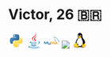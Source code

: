 # Victor, 26 🇧🇷

<img height="32em" src="https://raw.githubusercontent.com/devicons/devicon/master/icons/python/python-original.svg"/>   <img height="32em" src="https://raw.githubusercontent.com/devicons/devicon/master/icons/java/java-original.svg"/>   <img height="32em" src="https://raw.githubusercontent.com/devicons/devicon/master/icons/mysql/mysql-original-wordmark.svg"/>   <img height="32em" src="https://camo.githubusercontent.com/fbfcb9e3dc648adc93bef37c718db16c52f617ad055a26de6dc3c21865c3321d/68747470733a2f2f7777772e766563746f726c6f676f2e7a6f6e652f6c6f676f732f6769742d73636d2f6769742d73636d2d69636f6e2e737667"/>   <img height="32em" src="https://raw.githubusercontent.com/devicons/devicon/master/icons/linux/linux-original.svg"/>
